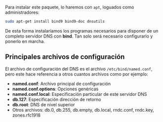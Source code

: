 Para instalar este paquete, lo haremos con `apt`, loguados como administradores: 
```bash
sudo apt-get install bind9 bind9-doc dnsutils
```

De esta forma instalaríamos los programas necesarios para disponer de un completo servidor DNS con **bind**. Tan solo será necesario configurarlo y ponerlo en marcha. 

## Principales archivos de configuración 

El archivo de configuración del DNS es el archivo `/etc/bind/named.conf`, pero este hace referencia a otros cuantos archivos como por ejemplo:

  * **named.conf**: Archivo principal de configuración
  * **named.conf.options**: Opciones genéricas
  * **named.conf.local**: Especificación particular de este servidor DNS
  * **db.127**: Especificación dirección de retorno
  * **db.root**: DNS de nivel superior
  * Otros archivos: db.0, db.255, db.empty, db.local, rndc.conf, rndc.key, zones.rfc1918